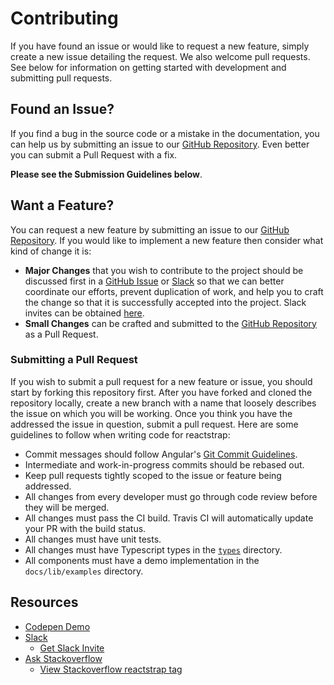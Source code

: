 # Contributing

If you have found an issue or would like to request a new feature, simply create a new issue detailing the request. We also welcome pull requests. See below for information on getting started with development and submitting pull requests.

## Found an Issue?
If you find a bug in the source code or a mistake in the documentation, you can help us by
submitting an issue to our [GitHub Repository](https://github.com/reactstrap/reactstrap/issues/new). Even better you can submit a Pull Request
with a fix.

**Please see the Submission Guidelines below**.

## Want a Feature?

You can request a new feature by submitting an issue to our [GitHub Repository](https://github.com/reactstrap/reactstrap/issues/new). If you
would like to implement a new feature then consider what kind of change it is:

* **Major Changes** that you wish to contribute to the project should be discussed first in a [GitHub Issue](https://github.com/reactstrap/reactstrap/issues/new) or [Slack](https://reactstrap.slack.com) so that we can better coordinate our efforts, prevent
duplication of work, and help you to craft the change so that it is successfully accepted into the
project. Slack invites can be obtained [here](https://reactstrap.herokuapp.com/).
* **Small Changes** can be crafted and submitted to the [GitHub Repository](https://github.com/reactstrap/reactstrap) as a Pull Request.

### Submitting a Pull Request

If you wish to submit a pull request for a new feature or issue, you should start by forking this repository first. After you have forked and cloned the repository locally, create a new branch with a name that loosely describes the issue on which you will be working. Once you think you have the addressed the issue in question, submit a pull request. Here are some guidelines to follow when writing code for reactstrap:

- Commit messages should follow Angular's [Git Commit Guidelines](https://github.com/angular/angular.js/blob/master/CONTRIBUTING.md#-git-commit-guidelines).
- Intermediate and work-in-progress commits should be rebased out.
- Keep pull requests tightly scoped to the issue or feature being addressed.
- All changes from every developer must go through code review before they will be merged.
- All changes must pass the CI build. Travis CI will automatically update your PR with the build status.
- All changes must have unit tests.
- All changes must have Typescript types in the [`types`](./types) directory.
- All components must have a demo implementation in the `docs/lib/examples` directory.

## Resources

- [Codepen Demo](http://codepen.io/eddywashere/pen/ZOjmkm)
- [Slack](https://reactstrap.slack.com)
  - [Get Slack Invite](https://reactstrap.herokuapp.com/)
- [Ask Stackoverflow](http://stackoverflow.com/questions/ask?tags=reactstrap+react)
  - [View Stackoverflow reactstrap tag](http://stackoverflow.com/questions/tagged/reactstrap)
